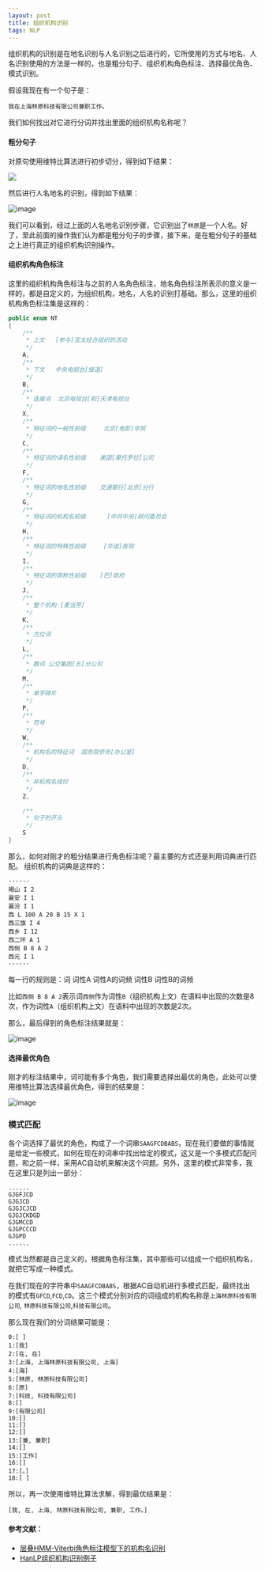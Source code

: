 ```yaml
---
layout: post
title: 组织机构识别
tags: NLP
---
```



组织机构的识别是在地名识别与人名识别之后进行的，它所使用的方式与地名、人名识别使用的方法是一样的，也是粗分句子、组织机构角色标注、选择最优角色、模式识别。

假设我现在有一个句子是：

```
我在上海林原科技有限公司兼职工作。
```

我们如何找出对它进行分词并找出里面的组织机构名称呢？

#### 粗分句子
对原句使用维特比算法进行初步切分，得到如下结果：

![](http://upyun.midnight2104.com/blog/2018-9-15/organization1.png)

然后进行人名地名的识别，得到如下结果：

![image](http://upyun.midnight2104.com/blog/2018-9-15/organization2.png)

我们可以看到，经过上面的人名地名识别步骤，它识别出了`林原`是一个人名。好了，至此前面的操作我们认为都是粗分句子的步骤，接下来，是在粗分句子的基础之上进行真正的组织机构识别操作。

#### 组织机构角色标注

这里的组织机构角色标注与之前的人名角色标注，地名角色标注所表示的意义是一样的，都是自定义的，为组织机构，地名，人名的识别打基础。那么，这里的组织机构角色标注集是这样的：

```java
public enum NT
{
    /**
     * 上文	[参与]亚太经合组织的活动
     */
    A,
    /**
     * 下文	中央电视台[报道]
     */
    B,
    /**
     * 连接词	北京电视台[和]天津电视台
     */
    X,
    /**
     * 特征词的一般性前缀	 北京[电影]学院
     */
    C,
    /**
     * 特征词的译名性前缀 	美国[摩托罗拉]公司
     */
    F,
    /**
     * 特征词的地名性前缀 	交通银行[北京]分行
     */
    G,
    /**
     * 特征词的机构名前缀	  [中共中央]顾问委员会
     */
    H,
    /**
     * 特征词的特殊性前缀	 [华谊]医院
     */
    I,
    /**
     * 特征词的简称性前缀 	[巴]政府
     */
    J,
    /**
     * 整个机构 [麦当劳]
     */
    K,
    /**
     * 方位词
     */
    L,
    /**
     * 数词 公交集团[五]分公司
     */
    M,
    /**
     * 单字碎片
     */
    P,
    /**
     * 符号
     */
    W,
    /**
     * 机构名的特征词	国务院侨务[办公室]
     */
    D,
    /**
     * 非机构名成份
     */
    Z,

    /**
     * 句子的开头
     */
    S
}

```
那么，如何对刚才的粗分结果进行角色标注呢？最主要的方式还是利用词典进行匹配。
组织机构的词典是这样的：

```
······
褐山 I 2
襄安 I 1
襄汾 I 1
西 L 100 A 20 B 15 X 1
西三旗 I 4
西乡 I 12
西二环 A 1
西侧 B 8 A 2
西元 I 1
······
```

每一行的规则是：词 词性A 词性A的词频 词性B 词性B的词频

比如`西侧 B 8 A 2`表示词`西侧`作为词性`B`（组织机构上文）在语料中出现的次数是8次，作为词性`A`（组织机构上文）在语料中出现的次数是2次。

那么，最后得到的角色标注结果就是：

![image](http://upyun.midnight2104.com/blog/2018-9-15/organization3.png)


#### 选择最优角色

刚才的标注结果中，词可能有多个角色，我们需要选择出最优的角色，此处可以使用维特比算法选择最优角色，得到的结果是：

![image](http://upyun.midnight2104.com/blog/2018-9-15/organization4.png)

### 模式匹配

各个词选择了最优的角色，构成了一个词串`SAAGFCDBABS`，现在我们要做的事情就是给定一些模式，如何在现在的词串中找出给定的模式，这又是一个多模式匹配问题，和之前一样，采用AC自动机来解决这个问题。另外，这里的模式非常多，我在这里只是列出一部分：

```
......
GJGFJCD
GJGJCD
GJGJCJCD
GJGJCKDGD
GJGMCCD
GJGPCCCD
GJGPD
......
```

模式当然都是自己定义的，根据角色标注集，其中那些可以组成一个组织机构名，就把它写成一种模式。

在我们现在的字符串中`SAAGFCDBABS`，根据AC自动机进行多模式匹配，最终找出的模式有`GFCD`,`FCD`,`CD`。这三个模式分别对应的词组成的机构名称是`上海林原科技有限公司`, `林原科技有限公司`,`科技有限公司`。

那么现在我们的分词结果可能是：

```
0:[ ]
1:[我]
2:[在, 在]
3:[上海, 上海林原科技有限公司, 上海]
4:[海]
5:[林原, 林原科技有限公司]
6:[原]
7:[科技, 科技有限公司]
8:[]
9:[有限公司]
10:[]
11:[]
12:[]
13:[兼, 兼职]
14:[]
15:[工作]
16:[]
17:[。]
18:[ ]

```

所以，再一次使用维特比算法求解，得到最优结果是：

```
[我, 在, 上海, 林原科技有限公司, 兼职, 工作。]
```


#### 参考文献：
- [层叠HMM-Viterbi角色标注模型下的机构名识别](http://www.hankcs.com/nlp/ner/place-name-recognition-model-of-the-stacked-hmm-viterbi-role-labeling.html)
- [HanLP组织机构识别例子](https://github.com/hankcs/HanLP/blob/master/src/test/java/com/hankcs/demo/DemoOrganizationRecognition.java)